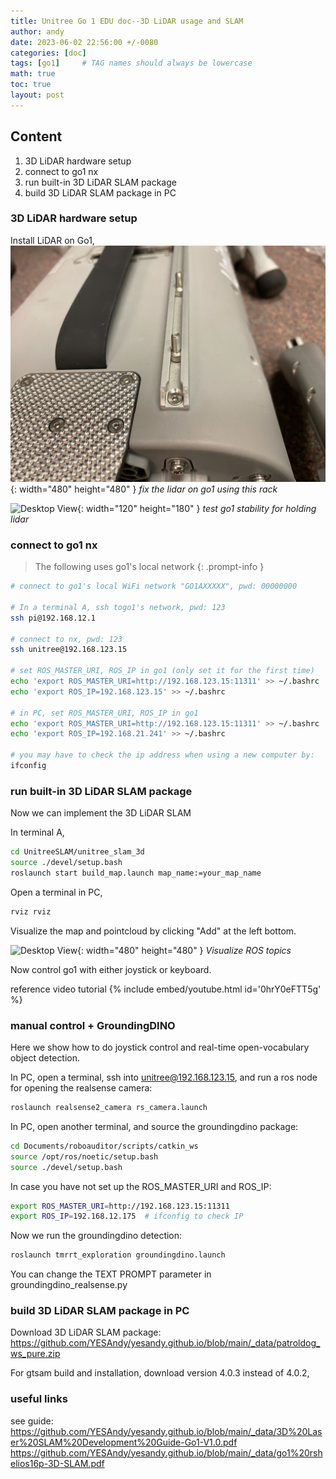 ```yaml
---
title: Unitree Go 1 EDU doc--3D LiDAR usage and SLAM
author: andy
date: 2023-06-02 22:56:00 +/-0080
categories: [doc]
tags: [go1]     # TAG names should always be lowercase
math: true
toc: true
layout: post
---
```





## Content
1. 3D LiDAR hardware setup
2. connect to go1 nx
3. run built-in 3D LiDAR SLAM package
4. build 3D LiDAR SLAM package in PC


### 3D LiDAR hardware setup

Install LiDAR on Go1, 
![Desktop View](/assets/img/post/2023-06-02-install-lidar.jpg){: width="480" height="480" }
_fix the lidar on go1 using this rack_

![Desktop View](/assets/img/post/2023-05-30-go1-holding-lidar.gif){: width="120" height="180" }
_test go1 stability for holding lidar_


### connect to go1 nx
> The following uses go1's local network
{: .prompt-info }

```bash
# connect to go1's local WiFi network "GO1AXXXXX", pwd: 00000000

# In a terminal A, ssh togo1's network, pwd: 123
ssh pi@192.168.12.1

# connect to nx, pwd: 123
ssh unitree@192.168.123.15

# set ROS_MASTER_URI, ROS_IP in go1 (only set it for the first time)
echo 'export ROS_MASTER_URI=http://192.168.123.15:11311' >> ~/.bashrc
echo 'export ROS_IP=192.168.123.15' >> ~/.bashrc

# in PC, set ROS_MASTER_URI, ROS_IP in go1
echo 'export ROS_MASTER_URI=http://192.168.123.15:11311' >> ~/.bashrc
echo 'export ROS_IP=192.168.21.241' >> ~/.bashrc

# you may have to check the ip address when using a new computer by:
ifconfig

```

### run built-in 3D LiDAR SLAM package

Now we can implement the 3D LiDAR SLAM

In terminal A,
```bash
cd UnitreeSLAM/unitree_slam_3d
source ./devel/setup.bash
roslaunch start build_map.launch map_name:=your_map_name
```

Open a terminal in PC,
```bash
rviz rviz
```

Visualize the map and pointcloud by clicking "Add" at the left bottom.

![Desktop View](/assets/img/post/2023-09-22-rviz-add-topic){: width="480" height="480" }
_Visualize ROS topics_

Now control go1 with either joystick or keyboard.

reference video tutorial
{% include embed/youtube.html id='0hrY0eFTT5g' %}

### manual control + GroundingDINO
Here we show how to do joystick control and real-time open-vocabulary object detection.

In PC, open a terminal, ssh into unitree@192.168.123.15, and run a ros node for opening the realsense camera:
```bash
roslaunch realsense2_camera rs_camera.launch
```

In PC, open another terminal, and source the groundingdino package:
```bash
cd Documents/roboauditor/scripts/catkin_ws
source /opt/ros/noetic/setup.bash
source ./devel/setup.bash
```

In case you have not set up the ROS_MASTER_URI and ROS_IP:
```bash
export ROS_MASTER_URI=http://192.168.123.15:11311
export ROS_IP=192.168.12.175  # ifconfig to check IP
```

Now we run the groundingdino detection:
```bash
roslaunch tmrrt_exploration groundingdino.launch
```

You can change the TEXT PROMPT parameter in groundingdino_realsense.py

### build 3D LiDAR SLAM package in PC
Download 3D LiDAR SLAM package: <https://github.com/YESAndy/yesandy.github.io/blob/main/_data/patroldog_ws_pure.zip>

For gtsam build and installation, download version 4.0.3 instead of 4.0.2,



### useful links
see guide: 
<https://github.com/YESAndy/yesandy.github.io/blob/main/_data/3D%20Laser%20SLAM%20Development%20Guide-Go1-V1.0.pdf>
<https://github.com/YESAndy/yesandy.github.io/blob/main/_data/go1%20rshelios16p-3D-SLAM.pdf>

